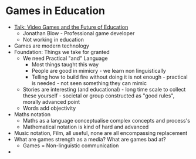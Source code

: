 Games in Education
==================

* [Talk: Video Games and the Future of Education](https://www.youtube.com/watch?v=qWFScmtiC44)
    * Jonathan Blow - Professional game developer
    * Not working in education
* Games are modern technology
* Foundation: Things we take for granted
    * We need Practical "and" Language
        * Most things taught this way
        * People are good in mimicry - we learn non linguistically
        * Telling how to build fire without doing it is not enough - practical is needed - not seen something they can mimic
    * Stories are interesting (and educational) - long time scale to collect these yourself - societal or group constructed as "good rules", morally advanced point
    * Words add objectivity
* Maths notation
    * Maths as a language conceptualise complex concepts and process's
    * Mathematical notation is kind of hard and advanced
* Music notation, Film, all useful, none are all encompassing replacement
* What are games strength as a media? What are games bad at?
    * Games = Non-linguistic communication
* 